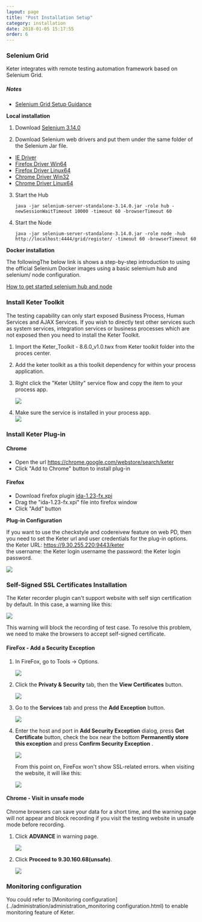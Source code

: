 ```yaml
---
layout: page
title: "Post Installation Setup"
category: installation
date: 2018-01-05 15:17:55
order: 6
---
```




### Selenium Grid

Keter integrates with remote testing automation framework based on Selenium Grid.

##### Notes
- [Selenium Grid Setup Guidance](https://github.com/SeleniumHQ/selenium/wiki/Grid2)  

**Local installation**

1. Download [Selenium 3.14.0](https://selenium-release.storage.googleapis.com/3.14/selenium-server-standalone-3.14.0.jar)  

2. Download Selenium web drivers and put them under the same folder of the Selenium Jar file.
- [IE Driver](http://selenium-release.storage.googleapis.com/3.14/IEDriverServer_Win32_3.14.0.zip)
- [Firefox Driver Win64](https://github.com/mozilla/geckodriver/releases/download/v0.23.0/geckodriver-v0.23.0-win64.zip)
- [Firefox Driver Linux64](https://github.com/mozilla/geckodriver/releases/download/v0.23.0/geckodriver-v0.23.0-linux64.tar.gz)
- [Chrome Driver Win32](https://chromedriver.storage.googleapis.com/2.41/chromedriver_win32.zip)  
- [Chrome Driver Linux64](https://chromedriver.storage.googleapis.com/2.41/chromedriver_linux64.zip)    

3. Start the Hub
	```
	java -jar selenium-server-standalone-3.14.0.jar -role hub -newSessionWaitTimeout 10000 -timeout 60 -browserTimeout 60
	```

4. Start the Node  
	```
	java -jar selenium-server-standalone-3.14.0.jar -role node -hub http://localhost:4444/grid/register/ -timeout 60 -browserTimeout 60
	```

**Docker installation**

The followingThe below link is shows a step-by-step introduction to using the official Selenium Docker images using a basic selemium hub and selenium/ node configuration.

[How to get started selenium hub and node](https://github.com/SeleniumHQ/docker-selenium/wiki/Getting-Started-with-Hub-and-Nodes)

### Install Keter Toolkit
The testing capability can only start exposed Business Process, Human Services and AJAX Services.  If you wish to directly test other services such as system services, integration services or business processes which are not exposed then you need to install the Keter Toolkit.

1. Import the Keter_Toolkit - 8.6.0_v1.0.twx from Keter toolkit folder into the proces center.
2. Add the keter toolkit as a this toolkit dependency for within your process application.
3. Right click the "Keter Utility" service flow and copy the item to your process app.  

   ![][toolkit]
4. Make sure the service is installed in your process app.  
   ![][service]
   
### Install Keter Plug-in

#### Chrome
- Open the url <a href="https://chrome.google.com/webstore/search/keter" target="_blank">https://chrome.google.com/webstore/search/keter</a>
- Click "Add to Chrome" button to install plug-in

#### Firefox
- Download firefox plugin [ida-1.23-fx.xpi](../plugins/ida-1.23-fx.xpi)
- Drag the "ida-1.23-fx.xpi" file into firefox window
- Click "Add" button

**Plug-in Configuration**

If you want to use the checkstyle and codereivew feature on web PD, then you need to set the Keter url and user credentials for the plug-in options. 
the Keter URL: https://9.30.255.220:9443/keter   
the username: the Keter login username 
the password: the Keter login password.   

   ![][keterOption]


[toolkit]: ../images/install/toolkit.png 
[service]: ../images/install/service.png 
[keter]: ../images/install/keter.png 
[firefox]: ../images/install/firefox.png
[seleniumGrid]: ../images/install/seleniumGrid.png
[webDriver]: ../images/install/webdriver.png
[keterOption]: ../images/install/keterOption.png

### Self-Signed SSL Certificates Installation

The Keter recorder plugin can't support website with self sign certification by default. In this case, a warning like this:
   
![][error]
   
   This warning will block the recording of test case. To resolve this problem, we need to make the browsers to accept self-signed certificate.    
   
#### FireFox - Add a Security Exception

1. In FireFox, go to Tools -> Options.

    ![][tool]

2. Click the **Privaty & Security** tab,  then the **View Certificates** button.

    ![][security_tab]
    
3. Go to the **Services** tab and press the **Add Exception** button.
    
    ![][servers_tab]
    
4.  Enter the host and port in **Add Security Exception** dialog, press  **Get Certificate** button, check the box near the bottom **Permanently store this exception** and press **Confirm Security Exception** .

     ![][add_security]
     
    From this point on, FireFox won't show SSL-related errors. when visiting the website, it will like this:
    
    ![][success]
    
#### Chrome - Visit in unsafe mode

Chrome browsers can save your data for a short time, and the warning page will not appear and block recording if you visit the testing website in unsafe mode before recording.

1. Click **ADVANCE** in warning page.

    ![][chrome_error]
    
2. Click **Proceed to 9.30.160.68(unsafe)**.

    ![][proceed]
     



   
   [error]: ../images/install/installation_self_signed_sertificates_error.png 
   [tool]: ../images/install/installation_self_signed_sertificates_tool.png 
   [security_tab]: ../images/install/installation_self_signed_sertificates_security_tab.png
   [servers_tab]: ../images/install/installation_self_signed_sertificates_servers_tab.png
   [add_security]: ../images/install/installation_self_signed_sertificates_add_security.png
   [success]: ../images/install/installation_self_signed_sertificates_success.png 
   [chrome_error]: ../images/install/installation_self_signed_sertificates_chrome_error.png
   [proceed]: ../images/install/installation_self_signed_sertificates_proceed.png

### Monitoring configuration

You could refer to [Monitoring configuration](../administration/administration_monitoring configuration.html) to enable monitoring feature of Keter.
